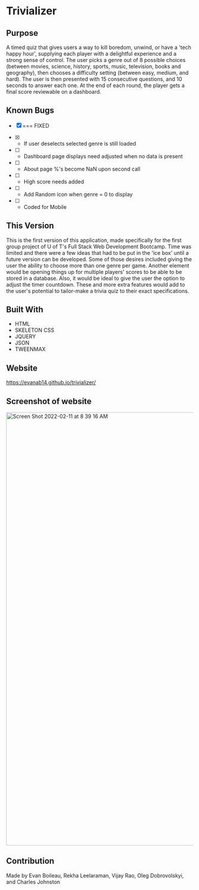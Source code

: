 # Trivializer

## Purpose
A timed quiz that gives users a way to kill boredom, unwind, or have a 'tech happy hour', supplying each player with a delightful experience and a strong sense of control. The user picks a genre out of 8 possible choices (between movies, science, history, sports, music, television, books and geography), then chooses a difficulty setting (between easy, medium, and hard). The user is then presented with 15 consecutive questions, and 10 seconds to answer each one. At the end of each round, the player gets a final score reviewable on a dashboard.

## Known Bugs
- [X] === FIXED

- [X] - If user deselects selected genre is still loaded
- [ ] - Dashboard page displays need adjusted when no data is present
- [ ] - About page %'s become NaN upon second call
- [ ] - High score needs added
- [ ] - Add Random icon when genre = 0 to display
- [ ] - Coded for Mobile

## This Version
This is the first version of this application, made specifically for the first group project of U of T's Full Stack Web Development Bootcamp. Time was limited and there were a few ideas that had to be put in the 'ice box' until a future version can be developed. Some of those desires included giving the user the ability to choose more than one genre per game. Another element would be opening things up for multiple players' scores to be able to be stored in a database. Also, it would be ideal to give the user the option to adjust the timer countdown. These and more extra features would add to the user's potential to tailor-make a trivia quiz to their exact specifications.

## Built With
* HTML
* SKELETON CSS
* JQUERY
* JSON
* TWEENMAX

## Website
https://evanab14.github.io/trivializer/

## Screenshot of website
<img width="1161" alt="Screen Shot 2022-02-11 at 8 39 16 AM" src="https://user-images.githubusercontent.com/94859458/153601707-656d1119-1b51-4e96-85d5-cb4f4ceb798c.png">

## Contribution
Made by Evan Boileau, Rekha Leelaraman, Vijay Rao, Oleg Dobrovolskyi, and  Charles Johnston
